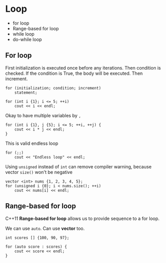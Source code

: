 # Loop

- for loop
- Range-based for loop
- while loop
- do-while loop

## For loop

First initialization is executed once before any iterations.
Then condition is checked.
If the condition is True, the body will be executed.
Then increment.

```
for (initialization; condition; increment)
    statement;

for (int i {1}; i <= 5; ++i)
    cout << i << endl;
```

Okay to have multiple variables by `,`

```
for (int i {1}, j {5}; i <= 5; ++i, ++j) {
    cout << i * j << endl;
}
```

This is valid endless loop

```
for (;;)
    cout << "Endless loop" << endl;
```

Using `unsigned` instead of `int` can remove compiler warning, because vector `size()` won't be negative

```
vector <int> nums {1, 2, 3, 4, 5};
for (unsigned i {0}; i < nums.size(); ++i)
    cout << nums[i] << endl;
```

## Range-based for loop

C++11 **Range-based for loop** allows us to provide sequence to a for loop.

We can use `auto`. Can use **vector** too.

```
int scores [] {100, 90, 97};

for (auto score : scores) {
    cout << score << endl;
}
```

